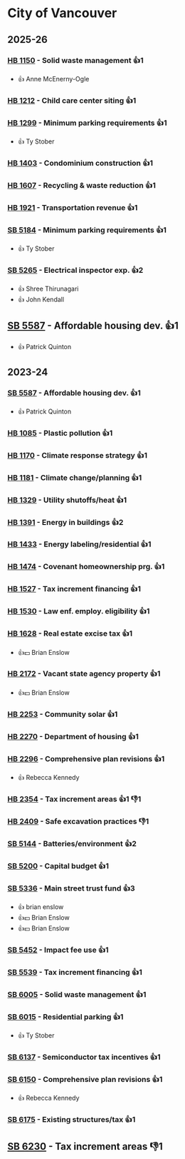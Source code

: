 # City of Vancouver
## 2025-26

### [HB 1150](/bill/2025-26/hb/1150/) - Solid waste management 👍1  
* 👍 Anne McEnerny-Ogle

### [HB 1212](/bill/2025-26/hb/1212/) - Child care center siting 👍1  

### [HB 1299](/bill/2025-26/hb/1299/) - Minimum parking requirements 👍1  
* 👍 Ty Stober

### [HB 1403](/bill/2025-26/hb/1403/) - Condominium construction 👍1  

### [HB 1607](/bill/2025-26/hb/1607/) - Recycling & waste reduction 👍1  

### [HB 1921](/bill/2025-26/hb/1921/) - Transportation revenue 👍1  

### [SB 5184](/bill/2025-26/sb/5184/) - Minimum parking requirements 👍1  
* 👍 Ty Stober

### [SB 5265](/bill/2025-26/sb/5265/) - Electrical inspector exp. 👍2  
* 👍 Shree Thirunagari
* 👍 John Kendall

## [SB 5587](/bill/2025-26/sb/5587/) - Affordable housing dev. 👍1  
* 👍 Patrick Quinton

## 2023-24

### [SB 5587](/bill/2023-24/sb/5587/) - Affordable housing dev. 👍1  
* 👍 Patrick Quinton

### [HB 1085](/bill/2023-24/hb/1085/) - Plastic pollution 👍1  

### [HB 1170](/bill/2023-24/hb/1170/) - Climate response strategy 👍1  

### [HB 1181](/bill/2023-24/hb/1181/) - Climate change/planning 👍1  

### [HB 1329](/bill/2023-24/hb/1329/) - Utility shutoffs/heat 👍1  

### [HB 1391](/bill/2023-24/hb/1391/) - Energy in buildings 👍2  

### [HB 1433](/bill/2023-24/hb/1433/) - Energy labeling/residential 👍1  

### [HB 1474](/bill/2023-24/hb/1474/) - Covenant homeownership prg. 👍1  

### [HB 1527](/bill/2023-24/hb/1527/) - Tax increment financing 👍1  

### [HB 1530](/bill/2023-24/hb/1530/) - Law enf. employ. eligibility 👍1  

### [HB 1628](/bill/2023-24/hb/1628/) - Real estate excise tax 👍1  
* 👍💵 Brian Enslow

### [HB 2172](/bill/2023-24/hb/2172/) - Vacant state agency property 👍1  
* 👍💵 Brian Enslow

### [HB 2253](/bill/2023-24/hb/2253/) - Community solar 👍1  

### [HB 2270](/bill/2023-24/hb/2270/) - Department of housing 👍1  

### [HB 2296](/bill/2023-24/hb/2296/) - Comprehensive plan revisions 👍1  
* 👍 Rebecca Kennedy

### [HB 2354](/bill/2023-24/hb/2354/) - Tax increment areas 👍1 👎1 

### [HB 2409](/bill/2023-24/hb/2409/) - Safe excavation practices  👎1 

### [SB 5144](/bill/2023-24/sb/5144/) - Batteries/environment 👍2  

### [SB 5200](/bill/2023-24/sb/5200/) - Capital budget 👍1  

### [SB 5336](/bill/2023-24/sb/5336/) - Main street trust fund 👍3  
* 👍 brian enslow
* 👍💵 Brian Enslow
* 👍💵 Brian Enslow

### [SB 5452](/bill/2023-24/sb/5452/) - Impact fee use 👍1  

### [SB 5539](/bill/2023-24/sb/5539/) - Tax increment financing 👍1  

### [SB 6005](/bill/2023-24/sb/6005/) - Solid waste management 👍1  

### [SB 6015](/bill/2023-24/sb/6015/) - Residential parking 👍1  
* 👍 Ty Stober

### [SB 6137](/bill/2023-24/sb/6137/) - Semiconductor tax incentives 👍1  

### [SB 6150](/bill/2023-24/sb/6150/) - Comprehensive plan revisions 👍1  
* 👍 Rebecca Kennedy

### [SB 6175](/bill/2023-24/sb/6175/) - Existing structures/tax 👍1  

## [SB 6230](/bill/2023-24/sb/6230/) - Tax increment areas  👎1 
